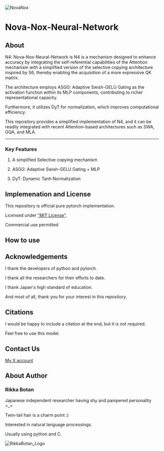 
![NovaNox](https://github.com/user-attachments/assets/f4b26c51-1bdc-4d00-81a9-5db299563b50)

# Nova-Nox-Neural-Network

## About

N4: Nova-Nox-Neural-Network is N4 is a mechanism designed to enhance accuracy by integrating the self-referential capabilities of the Attention mechanism with a simplified version of the selective copying architecture inspired by S6, thereby enabling the acquisition of a more expressive QK matrix. 

The architecture employs ASGG: Adaptive Swish-GELU Gating as the activation function within its MLP components, contributing to richer representational capacity. 

Furthermore, it utilizes DyT for normalization, which improves computational efficiency. 

This repository provides a simplified implementation of N4, and it can be readily integrated with recent Attention-based architectures such as SWA, GQA, and MLA.

***

### Key Features

1. A simplified Selective copying mechanism

2. ASGG: Adaptive Swish-GELU Gating + MLP

3. DyT: Dynamic Tanh Normalization

## Implemenation and License

This repository is official pure pytorch implementation.

Licensed under ["MIT License"](https://mit-license.org/).

Commercial use permitted

## How to use



## Acknowledgements

I thank the developers of python and pytorch.

I thank all the researchers for their efforts to date.

I thank Japan's high standard of education.

And most of all, thank you for your interest in this repository.

## Citations

I would be happy to include a citation at the end, but it is not required.

Feel free to use this model.


## Contact Us

[My X account](https://x.com/peony__snow)


## About Author

### Rikka Botan

Japanese independent researcher having shy and pampered personality >_<

Twin-tail hair is a charm point :)

Interested in natural language processings. 

Usually using python and C.

![RikkaBotan_Logo](https://github.com/user-attachments/assets/92913f91-9136-4d44-8b4d-8a2120118a05)
